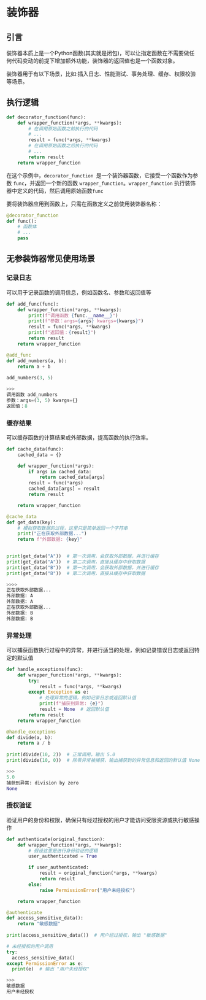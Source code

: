 # 装饰器

## 引言

装饰器本质上是一个Python函数(其实就是闭包)，可以让指定函数在不需要做任何代码变动的前提下增加额外功能，装饰器的返回值也是一个函数对象。

装饰器用于有以下场景，比如:插入日志、性能测试、事务处理、缓存、权限校验等场景。

## 执行逻辑

```python 
def decorator_function(func):
    def wrapper_function(*args, **kwargs):
        # 在调用原始函数之前执行的代码
        # ...
        result = func(*args, **kwargs)
        # 在调用原始函数之后执行的代码
        # ...
        return result
    return wrapper_function
```

在这个示例中，`decorator_function `是一个装饰器函数，它接受一个函数作为参数 `func`，并返回一个新的函数 `wrapper_function`。`wrapper_function` 执行装饰器中定义的代码，然后调用原始函数`func  `

要将装饰器应用到函数上，只需在函数定义之前使用装饰器名称：

```python
@decorator_function
def func():
    # 函数体
    # ...
    pass
```

## 无参装饰器常见使用场景

### 记录日志

可以用于记录函数的调用信息，例如函数名、参数和返回值等

```python
def add_func(func):
    def wrapper_function(*args, **kwargs):
        print(f"调用函数 {func.__name__}")
        print(f"参数：args={args} kwargs={kwargs}")
        result = func(*args, **kwargs)
        print(f"返回值：{result}")
        return result
    return wrapper_function

@add_func
def add_numbers(a, b):
    return a + b
  
add_numbers(3, 5)

>>>
调用函数 add_numbers
参数：args=(3, 5) kwargs={}
返回值：8
```

### 缓存结果

可以缓存函数的计算结果或外部数据，提高函数的执行效率。

```python
def cache_data(func):
    cached_data = {}

    def wrapper_function(*args):
        if args in cached_data:
            return cached_data[args]
        result = func(*args)
        cached_data[args] = result
        return result

    return wrapper_function

@cache_data
def get_data(key):
    # 模拟获取数据的过程，这里只是简单返回一个字符串
    print("正在获取外部数据...")
    return f"外部数据: {key}"

  
print(get_data("A"))  # 第一次调用，会获取外部数据，并进行缓存
print(get_data("A"))  # 第二次调用，直接从缓存中获取数据
print(get_data("B"))  # 第一次调用，会获取外部数据，并进行缓存
print(get_data("B"))  # 第二次调用，直接从缓存中获取数据  

>>>>
正在获取外部数据...
外部数据: A
外部数据: A
正在获取外部数据...
外部数据: B
外部数据: B
```

### 异常处理

可以捕获函数执行过程中的异常，并进行适当的处理，例如记录错误日志或返回特定的默认值

```python
def handle_exceptions(func):
    def wrapper_function(*args, **kwargs):
        try:
            result = func(*args, **kwargs)
        except Exception as e:
            # 处理异常的逻辑，例如记录日志或返回默认值
            print(f"捕获到异常: {e}")
            result = None  # 返回默认值
        return result
    return wrapper_function

@handle_exceptions
def divide(a, b):
    return a / b
  
print(divide(10, 2))  # 正常调用，输出 5.0
print(divide(10, 0))  # 除零异常被捕获，输出捕获到的异常信息和返回的默认值 None  

>>>
5.0
捕获到异常: division by zero
None
```

### 授权验证

验证用户的身份和权限，确保只有经过授权的用户才能访问受限资源或执行敏感操作

```python
def authenticate(original_function):
    def wrapper_function(*args, **kwargs):
        # 假设这里是进行身份验证的逻辑
        user_authenticated = True

        if user_authenticated:
            result = original_function(*args, **kwargs)
            return result
        else:
            raise PermissionError("用户未经授权")

    return wrapper_function

@authenticate
def access_sensitive_data():
    return "敏感数据"
  
print(access_sensitive_data())  # 用户经过授权，输出 "敏感数据"

# 未经授权的用户调用
try:
  access_sensitive_data()
except PermissionError as e:
  print(e)  # 输出 "用户未经授权"

>>>
敏感数据
用户未经授权
```

